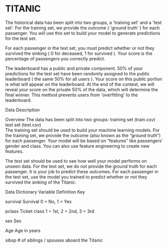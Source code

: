 # TITANIC
The historical data has been split into two groups, a 'training set' and a 'test set'. For the training set, we provide the outcome ( 'ground truth' ) for each passenger. You will use this set to build your model to generate predictions for the test set.

For each passenger in the test set, you must predict whether or not they survived the sinking ( 0 for deceased, 1 for survived ). Your score is the percentage of passengers you correctly predict.

The leaderboard has a public and private component. 50% of your predictions for the test set have been randomly assigned to the public leaderboard ( the same 50% for all users ). Your score on this public portion is what will appear on the leaderboard. At the end of the contest, we will reveal your score on the private 50% of the data, which will determine the final winner. This method prevents users from 'overfitting' to the leaderboard.

Data Description  

Overview The data has been split into two groups: training set (train.csv) test set (test.csv)  
The training set should be used to build your machine learning models. For the training set, we provide the outcome (also known as the “ground truth”) for each passenger. Your model will be based on “features” like passengers’ gender and class. You can also use feature engineering to create new features.  

The test set should be used to see how well your model performs on unseen data. For the test set, we do not provide the ground truth for each passenger. It is your job to predict these outcomes. For each passenger in the test set, use the model you trained to predict whether or not they survived the sinking of the Titanic.  

Data Dictionary Variable Definition Key  

survival Survival 0 = No, 1 = Yes  

pclass Ticket class 1 = 1st, 2 = 2nd, 3 = 3rd  

sex Sex  

Age Age in years  

sibsp # of siblings / spouses aboard the Titanic 
